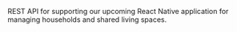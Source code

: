 REST API for supporting our upcoming React Native application for managing households and shared living spaces. 